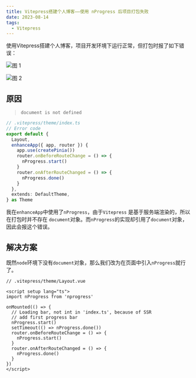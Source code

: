 ```yaml
---
title: Vitepress搭建个人博客——使用 nProgress 后项目打包失败
date: 2023-08-14
tags:
  - Vitepress
---
```


使用Vitepress搭建个人博客，项目开发环境下运行正常，但打包时报了如下错误：

![图 1](https://cdn.jsdelivr.net/gh/jic999/images/blog/20230813233123_c.webp)

![图 2](https://cdn.jsdelivr.net/gh/jic999/images/blog/20230813234806_c.webp)

## 原因

> `document is not defined`

```ts
// .vitepress/theme/index.ts
// Error code
export default {
  Layout,
  enhanceApp({ app, router }) {
    app.use(createPinia())
    router.onBeforeRouteChange = () => {
      nProgress.start()
    }
    router.onAfterRouteChanged = () => {
      nProgress.done()
    }
  },
  extends: DefaultTheme,
} as Theme
```
我在`enhanceApp`中使用了`nProgress`，由于`Vitepress` 是基于服务端渲染的，所以在打包时并不存在 `document`对象。而`nProgress`的实现却引用了`document`对象，因此会报这个错误。

## 解决方案

既然`node`环境下没有`document`对象，那么我们改为在页面中引入`nProgress`就行了。

```vue
// .vitepress/theme/Layout.vue

<script setup lang="ts">
import nProgress from 'nprogress'

onMounted(() => {
  // Loading bar, not int in 'index.ts', because of SSR
  // add first progress bar
  nProgress.start()
  setTimeout(() => nProgress.done())
  router.onBeforeRouteChange = () => {
    nProgress.start()
  }
  router.onAfterRouteChanged = () => {
    nProgress.done()
  }
})
</script>
```


